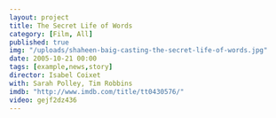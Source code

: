 ```yaml
---
layout: project
title: The Secret Life of Words
category: [Film, All]
published: true
img: "/uploads/shaheen-baig-casting-the-secret-life-of-words.jpg"
date: 2005-10-21 00:00
tags: [example,news,story]
director: Isabel Coixet
with: Sarah Polley, Tim Robbins
imdb: "http://www.imdb.com/title/tt0430576/"
video: gejf2dz436
---
```



